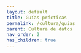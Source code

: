 ```yaml
---
layout: default
title: Guías prácticas
permalink: /cultura/guias
parent: Cultura de datos
nav_order: 2
has_children: true
---
```


<div class="nonfooter text-justify ">

</div>
